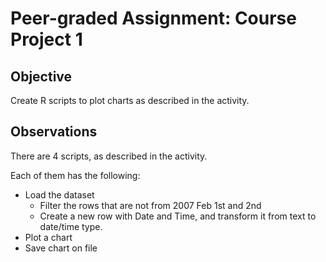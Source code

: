 # Peer-graded Assignment: Course Project 1

 ## Objective

Create R scripts to plot charts as described in the activity.

## Observations

There are 4 scripts, as described in the activity.

Each of them has the following:

* Load the dataset
  * Filter the rows that are not from 2007 Feb 1st and 2nd
  * Create a new row with Date and Time, and transform it from text to date/time type.
* Plot a chart
* Save chart on file

